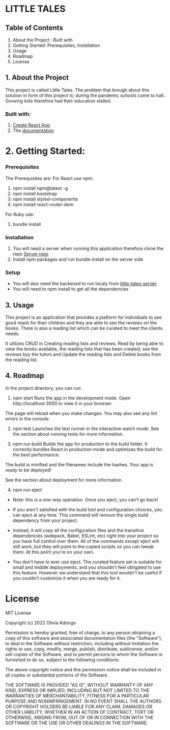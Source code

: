 # LITTLE TALES
## Table of Contents

1. About the Project : Built with
2. Getting Started: Prerequisites, Installation
3. Usage
4. Roadmap
5. License

 ## 1. About the Project 
 This project is called Little Tales. The problem that brough about this solution in form of this project is; during the pandemic schools came to halt. Growing kids therefore had their education stalled. 

### Built with: 
1. [Create React App](https://github.com/facebook/create-react-app)
2. The [documentation](https://reactjs.org/)
# 2. Getting Started: 
### Prerequisites
The Prerequisites are: 
For React  use npm: 
1. npm install npm@latest -g
2. npm install bootstrap
3. npm install styled-components
4. npm install react-router-dom

For Ruby use:
1. bundle install
### Installation
1. You will need a server when running this application therefore clone the repo [Server repo](https://github.com/OliviaAdongo/little-tales-server)
2. Install npm packages and run bundle install on  the server side

### Setup
- You will also need the backened to run localy from [little-tales-server](https://github.com/OliviaAdongo/little-tales-server).
- You will need to npm install to get all the dependencies

## 3. Usage
This project is an application that provides a platform for individuals to see good reads for their children and they are able to see the reviews on the books. There is also a reading list which can be curated to meet the clients needs.

 It utilizes CRUD in Creating reading lists and reviews, Read by being able to view the books available, the reading lists that has been created, see the reviews byy the tutors and Update the reading lists and Delete books from the reading list. 
## 4. Roadmap
In the project directory, you can run:

1. npm start
Runs the app in the development mode.
Open http://localhost:3000 to view it in your browser.

The page will reload when you make changes.
You may also see any lint errors in the console.

2. npm test
Launches the test runner in the interactive watch mode.
See the section about running tests for more information.

3. npm run build
Builds the app for production to the build folder.
It correctly bundles React in production mode and optimizes the build for the best performance.

The build is minified and the filenames include the hashes.
Your app is ready to be deployed!

See the section about deployment for more information.

4. npm run eject
- Note: this is a one-way operation. Once you eject, you can't go back!

- If you aren't satisfied with the build tool and configuration choices, you can eject at any time. This command will remove the single build dependency from your project.

- Instead, it will copy all the configuration files and the transitive dependencies (webpack, Babel, ESLint, etc) right into your project so you have full control over them. All of the commands except eject will still work, but they will point to the copied scripts so you can tweak them. At this point you're on your own.

- You don't have to ever use eject. The curated feature set is suitable for small and middle deployments, and you shouldn't feel obligated to use this feature. However we understand that this tool wouldn't be useful if you couldn't customize it when you are ready for it.

# License
MIT License

Copyright (c) 2022 Olivia Adongo

Permission is hereby granted, free of charge, to any person obtaining a copy of this software and associated documentation files (the "Software"), to deal in the Software without restriction, including without limitation the rights to use, copy, modify, merge, publish, distribute, sublicense, and/or sell copies of the Software, and to permit persons to whom the Software is furnished to do so, subject to the following conditions:

The above copyright notice and this permission notice shall be included in all copies or substantial portions of the Software.

THE SOFTWARE IS PROVIDED "AS IS", WITHOUT WARRANTY OF ANY KIND, EXPRESS OR IMPLIED, INCLUDING BUT NOT LIMITED TO THE WARRANTIES OF MERCHANTABILITY, FITNESS FOR A PARTICULAR PURPOSE AND NONINFRINGEMENT. IN NO EVENT SHALL THE AUTHORS OR COPYRIGHT HOLDERS BE LIABLE FOR ANY CLAIM, DAMAGES OR OTHER LIABILITY, WHETHER IN AN ACTION OF CONTRACT, TORT OR OTHERWISE, ARISING FROM, OUT OF OR IN CONNECTION WITH THE SOFTWARE OR THE USE OR OTHER DEALINGS IN THE SOFTWARE.
